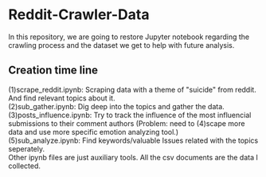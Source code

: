 # Reddit-Crawler-Data
In this repository, we are going to restore Jupyter notebook regarding the crawling process and the dataset we get to help with future analysis.  
## Creation time line 
(1)scrape_reddit.ipynb: Scraping data with a theme of "suicide" from reddit. And find relevant topics about it.     
(2)sub_gather.ipynb: Dig deep into the topics and gather the data.   
(3)posts_influence.ipynb: Try to track the influence of the most influencial submissions to their comment authors (Problem: need to (4)scape more data and use more specific emotion analyzing tool.)    
(5)sub_analyze.ipynb: Find keywords/valuable Issues related with the topics seperately.   
Other ipynb files are just auxiliary tools.
All the csv documents are the data I collected.
